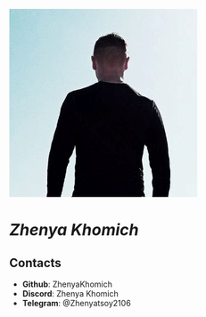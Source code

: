 ![my photo](/img/q.jpg)

# ***Zhenya Khomich***

## Contacts
* **Github**: ZhenyaKhomich
* **Discord**: Zhenya Khomich
* **Telegram**: @Zhenyatsoy2106

